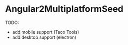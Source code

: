 # Angular2MultiplatformSeed

TODO:
* add mobile support (Taco Tools)
* add desktop support (electron)
